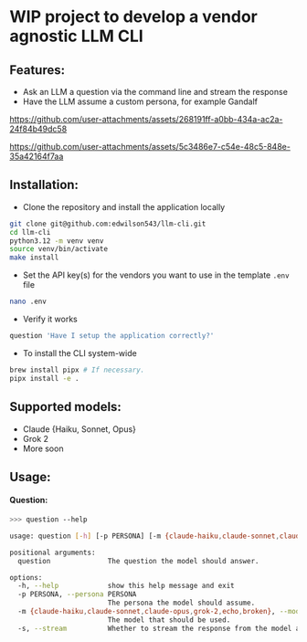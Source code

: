 # WIP project to develop a vendor agnostic LLM CLI

## Features:
- Ask an LLM a question via the command line and stream the response
- Have the LLM assume a custom persona, for example Gandalf

https://github.com/user-attachments/assets/268191ff-a0bb-434a-ac2a-24f84b49dc58

https://github.com/user-attachments/assets/5c3486e7-c54e-48c5-848e-35a42164f7aa

## Installation:
- Clone the repository and install the application locally
```bash
git clone git@github.com:edwilson543/llm-cli.git
cd llm-cli
python3.12 -m venv venv
source venv/bin/activate
make install
```

- Set the API key(s) for the vendors you want to use in the template `.env` file
```bash
nano .env
```

- Verify it works
```bash
question 'Have I setup the application correctly?'
```

- To install the CLI system-wide
```bash
brew install pipx # If necessary.
pipx install -e .
```

## Supported models:
- Claude {Haiku, Sonnet, Opus}
- Grok 2
- More soon

## Usage:
#### Question:
```bash
>>> question --help

usage: question [-h] [-p PERSONA] [-m {claude-haiku,claude-sonnet,claude-opus,grok-2,echo,broken}] [-s] question

positional arguments:
  question              The question the model should answer.

options:
  -h, --help            show this help message and exit
  -p PERSONA, --persona PERSONA
                        The persona the model should assume.
  -m {claude-haiku,claude-sonnet,claude-opus,grok-2,echo,broken}, --model {claude-haiku,claude-sonnet,claude-opus,grok-2,echo,broken}
                        The model that should be used.
  -s, --stream          Whether to stream the response from the model asynchronously.
```
